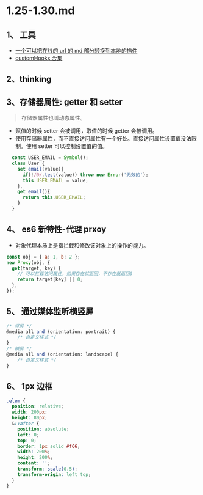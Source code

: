 # 1.25-1.30.md

## 1、 工具

- [一个可以把在线的 url 的 md 部分转换到本地的插件](https://github.com/croqaz/clean-mark)
- [customHooks 合集](https://juejin.cn/post/6921491766638018573)

## 2、thinking

## 3、存储器属性: getter 和 setter

> 存储器属性也叫动态属性。

- 赋值的时候 setter 会被调用，取值的时候 getter 会被调用。
- 使用存储器属性，而不直接访问属性有一个好处。直接访问属性设置值没法限制。使用 setter 可以控制设置值的值。

```js
  const USER_EMAIL = Symbol();
  class User {
    set email(value){
      if(!/@/.test(value)) throw new Error('无效的');
      this.USER_EMAIL = value;
    },
    get email(){
      return this.USER_EMAIL;
    }
  }
```

## 4、 es6 新特性-代理 prxoy

- 对象代理本质上是指拦截和修改该对象上的操作的能力。

```js
const obj = { a: 1, b: 2 };
new Proxy(obj, {
  get(target, key) {
    // 可以拦截访问属性，如果存在就返回，不存在就返回0
    return target[key] || 0;
  },
});
```

## 5、 通过媒体监听横竖屏

```js
/* 竖屏 */
@media all and (orientation: portrait) {
    /* 自定义样式 */
}
/* 横屏 */
@media all and (orientation: landscape) {
    /* 自定义样式 */
}
```

## 6、 1px 边框

```css
.elem {
  position: relative;
  width: 200px;
  height: 80px;
  &::after {
    position: absolute;
    left: 0;
    top: 0;
    border: 1px solid #f66;
    width: 200%;
    height: 200%;
    content: '';
    transform: scale(0.5);
    transform-origin: left top;
  }
}
```

